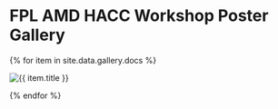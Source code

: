 # FPL AMD HACC Workshop Poster Gallery
   
{% for item in site.data.gallery.docs %}
<P class="fpl-gal">
    <img src="{{ item.src }}" alt="{{ item.title }}" class="responsive">
</p>
{% endfor %}